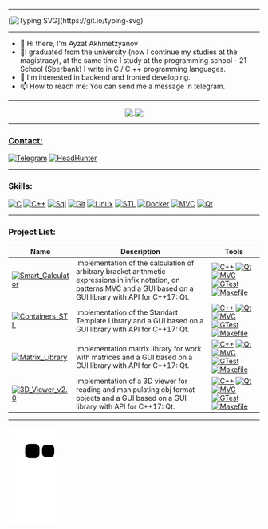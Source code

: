 ___
[![Typing SVG](https://readme-typing-svg.herokuapp.com?color=%23F46800.svg&lines=Welcome+to+my+GitHub+profile!)](https://git.io/typing-svg)
___
- 👋 Hi there, I'm Ayzat Akhmetzyanov
- 👀I graduated from the university (now I continue my studies at the magistracy), at the same time I study at the programming school - 21 School        (Sberbank) I      write in C / C ++ programming languages.
- 👀 I'm interested in backend and fronted developing.
- 📫 How to reach me: You can send me a message in telegram.
___

<div align="center">
<a href="https://github.com/AjzSAhmetzyanov/AjzSAhmetzyanov">
  <img align="center" src="https://github-readme-stats.vercel.app/api/top-langs/?username=AjzSAhmetzyanov&theme=codeSTACKr&hide_langs_below=1" />
</a>
<a href="https://github.com/AjzSAhmetzyanov/AjzSAhmetzyanov">
<img align="center" src="https://github-readme-stats.vercel.app/api?username=AjzSAhmetzyanov&show_icons=true&theme=codeSTACKr"
</a>
</div>

___
### Contact:
[![Telegram](https://img.shields.io/badge/Telegram-000000?style=for-the-badge&logo=telegram&logoColor=F46D01)](https://t.me/Luigiket)
[![HeadHunter](https://img.shields.io/badge/HeadHunter-000000?style=for-the-badge&logo=hh.ru&logoColor=F46D01)](https://kazan.hh.ru/resume/d5eb3b65ff0aff8ae40039ed1f663542746258)
 
___
### Skills:
[![C](https://img.shields.io/badge/C-000000?style=for-the-badge&logo=c&logoColor=F46D01)]()
[![C++](https://img.shields.io/badge/C%2B%2B-000000?style=for-the-badge&logo=c%2B%2B&logoColor=F46D01)]()
[![Sql](https://img.shields.io/badge/PostgreSQL-000000?style=for-the-badge&logo=postgresql&logoColor=F46D01)]()
[![Git](https://img.shields.io/badge/Git-000000?style=for-the-badge&logo=git&logoColor=F46D01)]()
[![Linux](https://img.shields.io/badge/Linux-000000?style=for-the-badge&logo=linux&logoColor=F46D01)]()
[![STL](https://img.shields.io/badge/STL-000000?style=for-the-badge&logo=stl&logoColor=F46D01)]()
[![Docker](https://img.shields.io/badge/Docker-000000?style=for-the-badge&logo=docker&logoColor=F46D01)]()
[![MVC](https://img.shields.io/badge/MVC-000000?style=for-the-badge&logo=mvs&logoColor=F46D01)]()
[![Qt](https://img.shields.io/badge/Qt-000000?style=for-the-badge&logo=qt&logoColor=F46D01)]()

___
### Project List:
|    Name           | Description | Tools |
|    ---            |      ---    |  ---  |
|[![Smart_Calculator](https://img.shields.io/badge/Smart_Calculator-000000?style=for-the-badge&logo=Smart_Calculator_MVC&logoColor=F46D01)](https://github.com/AjzSAhmetzyanov/Smart_Calculator_MVC_V_2.0)         |Implementation of the calculation of arbitrary bracket arithmetic expressions in infix notation, on patterns MVC and a GUI based on a GUI library with API for C++17: Qt.|[![C++](https://img.shields.io/badge/C%2B%2B-000000?style=for-the-badge&logo=c%2B%2B&logoColor=F46D01)]() [![Qt](https://img.shields.io/badge/Qt-000000?style=for-the-badge&logo=qt&logoColor=F46D01)]() [![MVC](https://img.shields.io/badge/MVC-000000?style=for-the-badge&logo=mvs&logoColor=F46D01)]() [![GTest](https://img.shields.io/badge/GTest-000000?style=for-the-badge&logo=mvs&logoColor=F46D01)]() [![Makefile](https://img.shields.io/badge/Makefile-000000?style=for-the-badge&logo=makefile&logoColor=F46D01)]() |
|[![Containers_STL](https://img.shields.io/badge/Containers_STL-000000?style=for-the-badge&logo=Containers_STL_C++&logoColor=F46D01)](https://github.com/AjzSAhmetzyanov/STL_C-_Implementition)          |Implementation of the Standart Template Library and a GUI based on a GUI library with API for C++17: Qt.|[![C++](https://img.shields.io/badge/C%2B%2B-000000?style=for-the-badge&logo=c%2B%2B&logoColor=F46D01)]() [![Qt](https://img.shields.io/badge/Qt-000000?style=for-the-badge&logo=qt&logoColor=F46D01)]() [![MVC](https://img.shields.io/badge/MVC-000000?style=for-the-badge&logo=mvs&logoColor=F46D01)]() [![GTest](https://img.shields.io/badge/GTest-000000?style=for-the-badge&logo=mvs&logoColor=F46D01)]() [![Makefile](https://img.shields.io/badge/Makefile-000000?style=for-the-badge&logo=makefile&logoColor=F46D01)]() |
|[![Matrix_Library](https://img.shields.io/badge/Matrix_Library-000000?style=for-the-badge&logo=Matrix_Library_C++&logoColor=F46D01)](https://github.com/AjzSAhmetzyanov/Matrix_C-)          |Implementation matrix library for work with matrices and a GUI based on a GUI library with API for C++17: Qt.|[![C++](https://img.shields.io/badge/C%2B%2B-000000?style=for-the-badge&logo=c%2B%2B&logoColor=F46D01)]() [![Qt](https://img.shields.io/badge/Qt-000000?style=for-the-badge&logo=qt&logoColor=F46D01)]() [![MVC](https://img.shields.io/badge/MVC-000000?style=for-the-badge&logo=mvs&logoColor=F46D01)]() [![GTest](https://img.shields.io/badge/GTest-000000?style=for-the-badge&logo=mvs&logoColor=F46D01)]() [![Makefile](https://img.shields.io/badge/Makefile-000000?style=for-the-badge&logo=makefile&logoColor=F46D01)]() |
|[![3D_Viewer_v2.0](https://img.shields.io/badge/3D_Viewer_v2.0-000000?style=for-the-badge&logo=3D_Viewer_v2.0&logoColor=F46D01)](https://github.com/AjzSAhmetzyanov/3D_Viewer_v2.0)             |Implementation of a 3D viewer for reading and manipulating obj format objects and a GUI based on a GUI library with API for C++17: Qt.|[![C++](https://img.shields.io/badge/C%2B%2B-000000?style=for-the-badge&logo=c%2B%2B&logoColor=F46D01)]() [![Qt](https://img.shields.io/badge/Qt-000000?style=for-the-badge&logo=qt&logoColor=F46D01)]() [![MVC](https://img.shields.io/badge/MVC-000000?style=for-the-badge&logo=mvs&logoColor=F46D01)]() [![GTest](https://img.shields.io/badge/GTest-000000?style=for-the-badge&logo=mvs&logoColor=F46D01)]() [![Makefile](https://img.shields.io/badge/Makefile-000000?style=for-the-badge&logo=makefile&logoColor=F46D01)]() |
___

![Snake animation](https://github.com/AjzSAhmetzyanov/AjzSAhmetzyanov/blob/output/github-contribution-grid-snake.svg)
